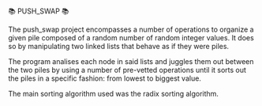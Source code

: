 📚 PUSH_SWAP 📚

The push_swap project encompasses a number of operations to organize a given pile composed of a random number of random integer values. It does so by manipulating two linked lists that behave as if they were piles. 

The program analises each node in said lists and juggles them out between the two piles by using a number of pre-vetted operations until it sorts out the piles in a specific fashion: from lowest to biggest value.

The main sorting algorithm used was the radix sorting algorithm.
